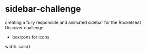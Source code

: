 # sidebar-challenge
creating a fully responside and animated sidebar for the Rocketseat Discover challenge

- boxicons for icons
<ul>
    <i class='bx bx-search'></i>
</ul>

width: calc()

<i class='bx bx-network-chart'></i>
